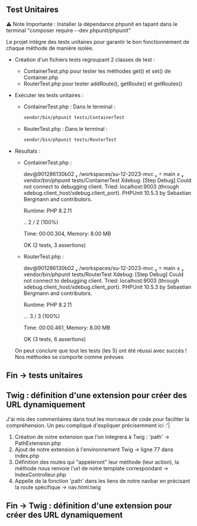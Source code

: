  ## Test Unitaires 

⚠️ Note Importante : Installer la dépendance phpunit en tapant dans le terminal "composer require --dev phpunit/phpunit"

Le projet intègre des tests unitaires pour garantir le bon fonctionnement de chaque méthode de manière isolée. 
 
- Création d'un fichiers tests regroupant 2 classes de test :
    - ContainerTest.php pour tester les méthodes get() et set() de Container.php
    - RouterTest.php pour tester addRoute(), getRoute() et getRoutes()

- Exécuter les tests unitaires :

    - ContainerTest.php : 
        Dans le terminal : 
        ```bash
        vendor/bin/phpunit tests/ContainerTest
        ```

     - RouterTest.php :
        Dans le terminal : 
        ```bash
        vendor/bin/phpunit tests/RouterTest
        ```


- Résultats :
    - ContainerTest.php : 

        dev@901286130b02  /workspaces/su-12-2023-mvc   main ±  vendor/bin/phpunit tests/ContainerTest
        Xdebug: [Step Debug] Could not connect to debugging client. Tried: localhost:9003 (through xdebug.client_host/xdebug.client_port).
        PHPUnit 10.5.3 by Sebastian Bergmann and contributors.

        Runtime:       PHP 8.2.11

        ..                                                                  2 / 2 (100%)

        Time: 00:00.304, Memory: 8.00 MB

        OK (2 tests, 3 assertions)

    - RouterTest.php :

        dev@901286130b02  /workspaces/su-12-2023-mvc   main ±  vendor/bin/phpunit tests/RouterTest
        Xdebug: [Step Debug] Could not connect to debugging client. Tried: localhost:9003 (through xdebug.client_host/xdebug.client_port).
        PHPUnit 10.5.3 by Sebastian Bergmann and contributors.

        Runtime:       PHP 8.2.11

        ...                                                                 3 / 3 (100%)

        Time: 00:00.461, Memory: 8.00 MB

        OK (3 tests, 6 assertions)


    On peut conclure que tout les tests (les 5) ont été réussi avec succès !
    Nos méthodes se comporte comme prévues 
    
## Fin -> tests unitaires


## Twig : définition d'une extension pour créer des URL dynamiquement

J'ai mis des commentaires dans tout les morceaux de code pour faciliter la compréhension.
Un peu compliqué d'expliquer précisemment ici :'|

1. Création de notre extension que l'on integrera à Twig : 'path' -> PathExtension.php
2. Ajout de notre extension à l'environnement Twig -> ligne 77 dans index.php
3. Définition des routes qui "appeleront" leur méthode (leur action), la méthode nous renvoie l'url de notre template correspondant ->  IndexControlleur.php
4. Appelle de la fonction 'path' dans les liens de notre navbar en précisant la route spécifique -> nav.html.twig

## Fin -> Twig : définition d'une extension pour créer des URL dynamiquement

